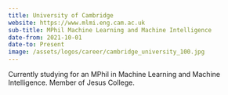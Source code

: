 ```yaml
---
title: University of Cambridge
website: https://www.mlmi.eng.cam.ac.uk
sub-title: MPhil Machine Learning and Machine Intelligence
date-from: 2021-10-01
date-to: Present
image: /assets/logos/career/cambridge_university_100.jpg
---
```


Currently studying for an MPhil in Machine Learning and Machine Intelligence. Member of Jesus College.